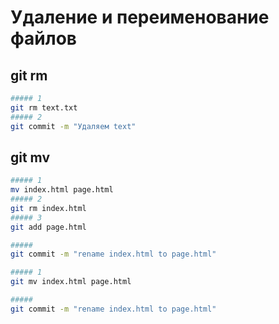 # Удаление и переименование файлов

## git rm

```bash
##### 1
git rm text.txt
##### 2
git commit -m "Удаляем text"
```

## git mv

```bash
##### 1
mv index.html page.html
##### 2
git rm index.html
##### 3
git add page.html

#####
git commit -m "rename index.html to page.html"

```

```bash
##### 1
git mv index.html page.html

#####
git commit -m "rename index.html to page.html"

```
